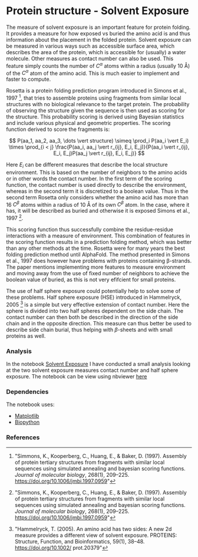# Protein structure - Solvent Exposure


The measure of solvent exposure is an important feature for protein folding. It provides a measure for how exposed vs buried the amino acid is and thus information about the placement in the folded protein. Solvent exposure can be measured in various ways such as accessible surface area, which describes the area of the protein, which is accessible for (usually) a water molecule. Other measures as contact number can also be used. This feature simply counts the number of $C^\alpha$ atoms within a radius (usually 10 Å) of the $C^\alpha$ atom of the amino acid. This is much easier to implement and faster to compute. 

Rosetta is a protein folding prediction program introduced in Simons et al., 1997 [^fn1], that tries to assemble proteins using fragments from similar local structures with no biological relevance to the target protein. The probability of observing the structure given the sequence is then used as scoring for the structure. This probability scoring is derived using Bayesian statistics and include various physical and geometric properties. The scoring function derived to score the fragments is: 

$$
 P(aa_1, aa_2, aa_3, \dots \vert structure) \simeq \prod_i P(aa_i \vert E_i) \times \prod_{i < j} \frac{P(aa_i, aa_j \vert r_{ij}, E_i, E_j)}{P(aa_i \vert r_{ij}, E_i, E_j)P(aa_j \vert r_{ij}, E_i, E_j)}
$$

Here $E_i$ can be different measures that describe the local structure environment. This is based on the number of neighbors to the amino acids or in other words the contact number. In the first term of the scoring function, the contact number is used directly to describe the environment, whereas in the second term it is discretized to a boolean value. Thus in the second term Rosetta only considers whether the amino acid has more than 16 $C^\beta$ atoms within a radius of 10 Å of its own $C^\beta$ atom. In the case, where it has, it will be described as buried and otherwise it is exposed Simons et al., 1997 [^fn1]. 

This scoring function thus successfully combine the residue-residue interactions with a measure of environment. This combination of features in the scoring function results in a prediction folding method, which was better than any other methods at the time. Rosetta were for many years the best folding prediction method until AlphaFold. The method presented in Simons et al., 1997 does however have problems with proteins containing β-strands. The paper mentions implementing more features to measure environment and moving away from the use of fixed number of neighbors to achieve the boolean value of buried, as this is not very efifcient for small proteins. 

The use of half sphere exposure could potentially help to solve some of these problems. Half sphere exposure (HSE) introduced in Hammelryck, 2005 [^fn2] is a simple but very effective extension of contact number. Here the sphere is divided into two half spheres dependent on the side chain. The contact number can then both be described in the direction of the side chain and in the opposite direction. This measure can thus better be used to describe side chain burial, thus helping with $\beta$-sheets and with small proteins as well. 

### Analysis

In the notebook [Solvent Exposure](Solvent_exposure.ipynb) I have conducted a small analysis looking at the two solvent exposure measures contact number and half sphere exposure. The notebook can be view using nbviewer [here](https://nbviewer.org/github/JonasBlomquist/Learning/blob/main/Python/Bioinformatics/ProteinStructure/Solvent_exposure.ipynb)

### Dependencies

The notebook uses:

* [Matplotlib](https://matplotlib.org/)
* [Biopython](https://biopython.org/)


### References

[^fn1]: "Simmons, K., Kooperberg, C., Huang, E., & Baker, D. (1997). Assembly of protein tertiary structures from fragments with similar local sequences using simulated annealing and bayesian scoring functions. *Journal of molecular biology*, 268(1), 209–225. https://doi.org/10.1006/jmbi.1997.0959"
[^fn2]: "Hammelryck, T. (2005). An amino acid has two sides: A new 2d measure provides a different view of solvent exposure. PROTEINS: Structure, Function, and Bioinformatics, 59(1), 38–48. https://doi.org/10.1002/ prot.20379"



